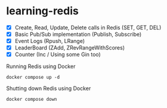 # learning-redis

- [x] Create, Read, Update, Delete calls in Redis (SET, GET, DEL)
- [x] Basic Pub/Sub implementation (Publish, Subscribe)
- [x] Event Logs (Rpush, LRange)
- [x] LeaderBoard (ZAdd, ZRevRangeWithScores)
- [x] Counter (Inc / Using some Gin too)

Running Redis using Docker

```
docker compose up -d
```

Shutting down Redis using Docker

```
docker compose down
```